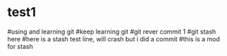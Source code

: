 # test1
#using and learning git
#keep learning git
#git rever commit 1
#git stash here
#here is a stash test line, will crash but i did a commit
#this is a mod for stash
